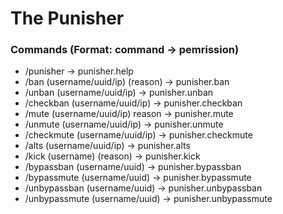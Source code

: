 # The Punisher

### Commands (Format: command -> pemrission)
- /punisher -> punisher.help
- /ban (username/uuid/ip) (reason) -> punisher.ban
- /unban (username/uuid/ip) -> punisher.unban
- /checkban (username/uuid/ip) -> punisher.checkban
- /mute (username/uuid/ip) reason -> punisher.mute
- /unmute (username/uuid/ip) -> punisher.unmute
- /checkmute (username/uuid/ip) -> punisher.checkmute
- /alts (username/uuid/ip) -> punisher.alts
- /kick (username) (reason) -> punisher.kick
- /bypassban (username/uuid) -> punisher.bypassban
- /bypassmute (username/uuid) -> punisher.bypassmute
- /unbypassban (username/uuid) -> punisher.unbypassban
- /unbypassmute (username/uuid) -> punisher.unbypassmute